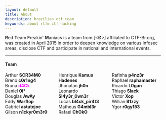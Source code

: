 ```yaml
---
layout: default
title: About
description: brazilian ctf team
keywords: about rtfm ctf hacking
---
```


**R**ed **T**eam **F**reakin' **M**aniacs is a team from [<Ø>] affiliated to CTF-Br.org, was created in April 2015 in order to deepen knowledge on various infosec areas, disclose CTF and participate in national and international events.


-----

#### Team

<div style="-webkit-column-count: 3; -moz-column-count: 3; column-count: 3;">
	Arthur <b>SCR34M0</b><br/>
	Breno <b>c0r1ng4</b><br/>
	Bruna <b><font color="#FF00FF">d4Ck</font></b><br/>
	Daniel <b>0i*</b><br/>
	Douglas <b>AwAy</b><br/>
	Eddy <b>Warflop</b><br/>
	Gabriel <b>astutejoe</b><br/>
	Gilson <b>n1ckyr0m3r0</b><br/>
	Henrique <b>Kamus Hadenes</b><br/>
	Jhonatan <b>jh0n</b><br/>
	Leonardo <b>Sl4y3r_0wn3r</b><br/>
	Lucas <b>bl4ck_pir4t3</b><br/>
	Matheus <b>G4mbl3r</b><br/>
	Rafael <b>ChOkO</b><br/>
	Rafinha <b>p4nz3r</b><br/>
	Raphael <b>raphamaster</b><br/>
	Ricardo <b>L0gan</b><br/>
	Thiago <b>Slack</b><br/>
	Victor <b>Xop</b><br/>
	Willian <b>B1zzy</b><br/>
	Ygor <b>r0gy153</b><br/>
</div>